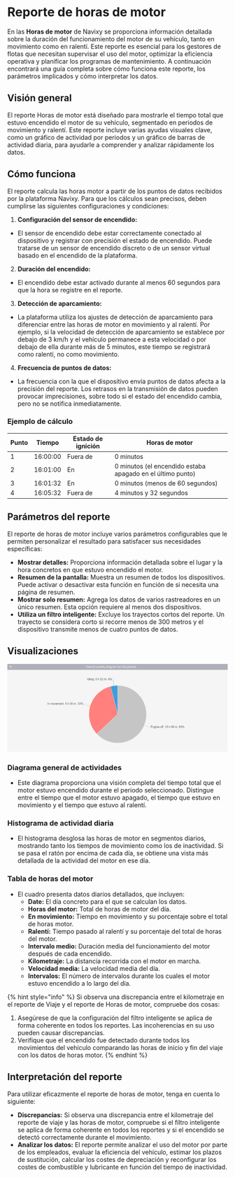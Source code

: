 # Reporte de horas de motor

En las **Horas de motor** de Navixy se proporciona información detallada sobre la duración del funcionamiento del motor de su vehículo, tanto en movimiento como en ralentí. Este reporte es esencial para los gestores de flotas que necesitan supervisar el uso del motor, optimizar la eficiencia operativa y planificar los programas de mantenimiento. A continuación encontrará una guía completa sobre cómo funciona este reporte, los parámetros implicados y cómo interpretar los datos.

## Visión general

El reporte Horas de motor está diseñado para mostrarle el tiempo total que estuvo encendido el motor de su vehículo, segmentado en periodos de movimiento y ralentí. Este reporte incluye varias ayudas visuales clave, como un gráfico de actividad por periodos y un gráfico de barras de actividad diaria, para ayudarle a comprender y analizar rápidamente los datos.

## Cómo funciona

El reporte calcula las horas motor a partir de los puntos de datos recibidos por la plataforma Navixy. Para que los cálculos sean precisos, deben cumplirse las siguientes configuraciones y condiciones:

1. **Configuración del sensor de encendido:**

* El sensor de encendido debe estar correctamente conectado al dispositivo y registrar con precisión el estado de encendido. Puede tratarse de un sensor de encendido discreto o de un sensor virtual basado en el encendido de la plataforma.

2. **Duración del encendido:**

* El encendido debe estar activado durante al menos 60 segundos para que la hora se registre en el reporte.

3. **Detección de aparcamiento:**

* La plataforma utiliza los ajustes de detección de aparcamiento para diferenciar entre las horas de motor en movimiento y al ralentí. Por ejemplo, si la velocidad de detección de aparcamiento se establece por debajo de 3 km/h y el vehículo permanece a esta velocidad o por debajo de ella durante más de 5 minutos, este tiempo se registrará como ralentí, no como movimiento.

4. **Frecuencia de puntos de datos:**

* La frecuencia con la que el dispositivo envía puntos de datos afecta a la precisión del reporte. Los retrasos en la transmisión de datos pueden provocar imprecisiones, sobre todo si el estado del encendido cambia, pero no se notifica inmediatamente.

### Ejemplo de cálculo

| Punto | Tiempo   | Estado de ignición | Horas de motor                                             |
| ----- | -------- | ------------------ | ---------------------------------------------------------- |
| 1     | 16:00:00 | Fuera de           | 0 minutos                                                  |
| 2     | 16:01:00 | En                 | 0 minutos (el encendido estaba apagado en el último punto) |
| 3     | 16:01:32 | En                 | 0 minutos (menos de 60 segundos)                           |
| 4     | 16:05:32 | Fuera de           | 4 minutos y 32 segundos                                    |

## Parámetros del reporte

El reporte de horas de motor incluye varios parámetros configurables que le permiten personalizar el resultado para satisfacer sus necesidades específicas:

* **Mostrar detalles:** Proporciona información detallada sobre el lugar y la hora concretos en que estuvo encendido el motor.
* **Resumen de la pantalla:** Muestra un resumen de todos los dispositivos. Puede activar o desactivar esta función en función de si necesita una página de resumen.
* **Mostrar solo resumen:** Agrega los datos de varios rastreadores en un único resumen. Esta opción requiere al menos dos dispositivos.
* **Utiliza un filtro inteligente:** Excluye los trayectos cortos del reporte. Un trayecto se considera corto si recorre menos de 300 metros y el dispositivo transmite menos de cuatro puntos de datos.

## Visualizaciones

![](../../../gua-del-usuario/reportes/detalles-especficos-del-reporte/attachments/image-20240815-010415.png)

### Diagrama general de actividades

* Este diagrama proporciona una visión completa del tiempo total que el motor estuvo encendido durante el periodo seleccionado. Distingue entre el tiempo que el motor estuvo apagado, el tiempo que estuvo en movimiento y el tiempo que estuvo al ralentí.

### Histograma de actividad diaria

* El histograma desglosa las horas de motor en segmentos diarios, mostrando tanto los tiempos de movimiento como los de inactividad. Si se pasa el ratón por encima de cada día, se obtiene una vista más detallada de la actividad del motor en ese día.

### Tabla de horas del motor

* El cuadro presenta datos diarios detallados, que incluyen:
  * **Date:** El día concreto para el que se calculan los datos.
  * **Horas del motor:** Total de horas de motor del día.
  * **En movimiento:** Tiempo en movimiento y su porcentaje sobre el total de horas motor.
  * **Ralentí:** Tiempo pasado al ralentí y su porcentaje del total de horas del motor.
  * **Intervalo medio:** Duración media del funcionamiento del motor después de cada encendido.
  * **Kilometraje:** La distancia recorrida con el motor en marcha.
  * **Velocidad media:** La velocidad media del día.
  * **Intervalos:** El número de intervalos durante los cuales el motor estuvo encendido a lo largo del día.

{% hint style="info" %}
Si observa una discrepancia entre el kilometraje en el reporte de Viaje y el reporte de Horas de motor, compruebe dos cosas:

1. Asegúrese de que la configuración del filtro inteligente se aplica de forma coherente en todos los reportes. Las incoherencias en su uso pueden causar discrepancias.
2. Verifique que el encendido fue detectado durante todos los movimientos del vehículo comparando las horas de inicio y fin del viaje con los datos de horas motor.
{% endhint %}

## Interpretación del reporte

Para utilizar eficazmente el reporte de horas de motor, tenga en cuenta lo siguiente:

* **Discrepancias:** Si observa una discrepancia entre el kilometraje del reporte de viaje y las horas de motor, compruebe si el filtro inteligente se aplica de forma coherente en todos los reportes y si el encendido se detectó correctamente durante el movimiento.
* **Analizar los datos:** El reporte permite analizar el uso del motor por parte de los empleados, evaluar la eficiencia del vehículo, estimar los plazos de sustitución, calcular los costes de depreciación y reconfigurar los costes de combustible y lubricante en función del tiempo de inactividad.
